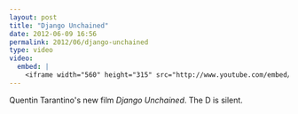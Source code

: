 ```yaml
---
layout: post
title: "Django Unchained"
date: 2012-06-09 16:56
permalink: 2012/06/django-unchained
type: video
video: 
  embed: |
    <iframe width="560" height="315" src="http://www.youtube.com/embed/rC8VJ9aeB_g" frameborder="0" allowfullscreen></iframe>
---
```


Quentin Tarantino's new film _Django Unchained_. The D is silent.